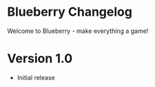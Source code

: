 # Blueberry Changelog
Welcome to Blueberry - make everything a game! 
# Version 1.0
- Initial release
